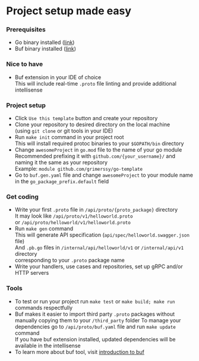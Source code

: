 # Project setup made easy

### Prerequisites

* Go binary installed ([link](https://go.dev/dl/))
* Buf binary installed ([link](https://docs.buf.build/installation))

### Nice to have

* Buf extension in your IDE of choice<br>
  This will include real-time `.proto` file linting and provide additional intellisense

### Project setup

* Click `Use this template` button and create your repository
* Clone your repository to desired directory on the local machine<br>
  (using `git clone` or git tools in your IDE)
* Run `make init` command in your project root<br>
  This will install required protoc binaries to your `$GOPATH/bin` directory
* Change `awesomeProject` in `go.mod` file to the name of your go module<br>
  Recommended prefixing it with `github.com/{your_username}/` and naming it the same as your repository<br>
  Example: `module github.com/grimerssy/go-template`
* Go to `buf.gen.yaml` file and change `awesomeProject` to your module name in the `go_package_prefix.default` field

### Get coding

* Write your first `.proto` file in `/api/proto/{proto_package}` directory<br>
  It may look like `/api/proto/v1/helloworld.proto`<br>
  or `/api/proto/helloworld/v1/helloworld.proto`
* Run `make gen` command<br>
  This will generate API specification (`api/spec/helloworld.swagger.json` file)<br>
  And `.pb.go` files in `/internal/api/helloworld/v1` or `/internal/api/v1` directory<br>
  corresponding to your `.proto` package name
* Write your handlers, use cases and repositories, set up gRPC and/or HTTP servers

### Tools

* To test or run your project run `make test` or `make build; make run` commands respectfully
* Buf makes it easier to import third party `.proto` packages without manually copying them to your `/third_party` folder
  To manage your dependencies go to `/api/proto/buf.yaml` file and run `make update` command<br>
  If you have buf extension installed, updated dependencies will be available in the intellisense
* To learn more about buf tool, visit [introduction to buf](https://docs.buf.build/introduction)